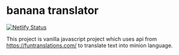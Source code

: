 # banana translator

[![Netlify Status](https://api.netlify.com/api/v1/badges/84218441-f2a5-4b53-9082-beea76d82def/deploy-status)](https://app.netlify.com/sites/banana-trans/deploys)

This project is vanilla javascript project which uses api from https://funtranslations.com/ to translate text into minion language.
